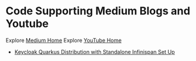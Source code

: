 # Code Supporting Medium Blogs and Youtube 

Explore [Medium Home](https://medium.com/@kritika.tripathi28)
Explore [YouTube Home](https://www.youtube.com/channel/UC0rb_NFS8LDzjGedsu8qFmw)


* [Keycloak Quarkus Distribution with Standalone Infinispan Set Up](https://medium.com/@kritika.tripathi28/keycloak-quarkus-distribution-with-standalone-infinispan-set-up-db0d74d55c63)
